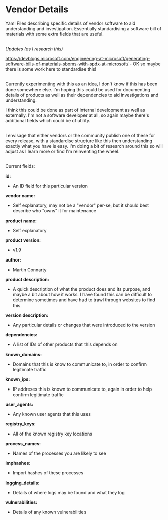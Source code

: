 # Vendor Details
Yaml Files describing specific details of vendor software to aid understanding and investigation. Essentially standardising a software bill of materials with some extra fields that are useful.

##
*Updates (as I research this)*

https://devblogs.microsoft.com/engineering-at-microsoft/generating-software-bills-of-materials-sboms-with-spdx-at-microsoft/ - OK so maybe there is some work here to standardise this! 

##
Currently experimenting with this as an idea, I don't know if this has been done somewhere else. I'm hoping this could be used for documenting details of products as well as their dependencies to aid investigations and understanding.

I think this could be done as part of internal development as well as externally. I'm not a software developer at all, so again maybe there's additional fields which could be of utility. 

##

I envisage that either vendors or the community publish one of these for every release, with a standardise structure like this then understanding exactly what you have is easy. I'm doing a bit of research around this so will adjust as I learn more or find I'm reinventing the wheel.

##

Current fields:

**id:**
 -  An ID field for this particular version

**vendor name:**
  - Self explanatory, may not be a "vendor" per-se, but it should best describe who "owns" it for maintenance

**product name:**
- Self explanatory

**product version:**
- v1.9

**author:**
- Martin Connarty

**product description:**
- A quick description of what the product does and its purpose, and maybe a bit about how it works. I have found this can be difficult to determine sometimes and have had to trawl through websites to find this.

**version description:**
- Any particular details or changes that were introduced to the version

**dependencies:**
  - A list of IDs of other products that this depends on
  
**known_domains:**
  - Domains that this is know to communicate to, in order to confirm legitimate traffic

**known_ips:**
  - IP addreses this is known to communicate to, again in order to help confirm legitimate traffic

**user_agents:**
  - Any known user agents that this uses

**registry_keys:**
  - All of the known registry key locations

**process_names:**
  - Names of the processes you are likely to see

**imphashes:**
  - Import hashes of these processes

**logging_details:**
  - Details of where logs may be found and what they log

**vulnerabilities:**
  - Details of any known vulnerabilities
